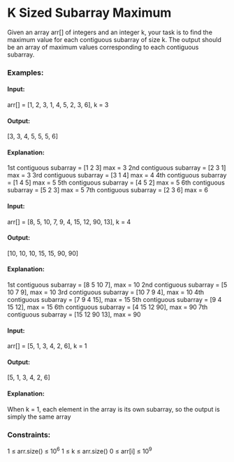 # K Sized Subarray Maximum
Given an array arr[] of integers and an integer k, your task is to find the maximum value for each contiguous subarray of size k. The output should be an array of maximum values corresponding to each contiguous subarray.

### Examples:
#### Input: 
arr[] = [1, 2, 3, 1, 4, 5, 2, 3, 6], k = 3
#### Output:
[3, 3, 4, 5, 5, 5, 6] 
#### Explanation: 
1st contiguous subarray = [1 2 3] max = 3
2nd contiguous subarray = [2 3 1] max = 3
3rd contiguous subarray = [3 1 4] max = 4
4th contiguous subarray = [1 4 5] max = 5
5th contiguous subarray = [4 5 2] max = 5
6th contiguous subarray = [5 2 3] max = 5
7th contiguous subarray = [2 3 6] max = 6

#### Input: 
arr[] = [8, 5, 10, 7, 9, 4, 15, 12, 90, 13], k = 4
#### Output:
[10, 10, 10, 15, 15, 90, 90]
#### Explanation: 
1st contiguous subarray = [8 5 10 7], max = 10
2nd contiguous subarray = [5 10 7 9], max = 10
3rd contiguous subarray = [10 7 9 4], max = 10
4th contiguous subarray = [7 9 4 15], max = 15
5th contiguous subarray = [9 4 15 12], max = 15
6th contiguous subarray = [4 15 12 90], max = 90
7th contiguous subarray = [15 12 90 13], max = 90

#### Input: 
arr[] = [5, 1, 3, 4, 2, 6], k = 1
#### Output:
[5, 1, 3, 4, 2, 6]
#### Explanation: 
When k = 1, each element in the array is its own subarray, so the output is simply the same array

### Constraints:
1 ≤ arr.size() ≤ $`10^6`$
1 ≤ k ≤ arr.size()
0 ≤ arr[i] ≤ $`10^9`$

